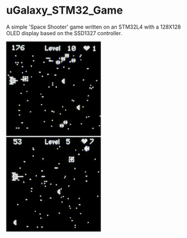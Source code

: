 # uGalaxy_STM32_Game
A simple 'Space Shooter' game written on an STM32L4 with a 128X128 OLED display based on the SSD1327 controller.

<img src="https://raw.githubusercontent.com/TomAshTee/uGalaxy_STM32_Game/main/IMG_3148%20(1).gif" width="254" height="254" /> <img src="https://raw.githubusercontent.com/TomAshTee/uGalaxy_STM32_Game/main/IMG_3148.gif" width="254" height="254" />

